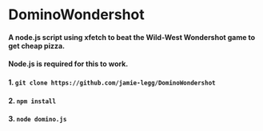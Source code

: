# DominoWondershot

#### A node.js script using xfetch to beat the Wild-West Wondershot game to get cheap pizza.

#### Node.js is required for this to work.

#### 1. `git clone https://github.com/jamie-legg/DominoWondershot`

#### 2. `npm install`

#### 3. `node domino.js`

